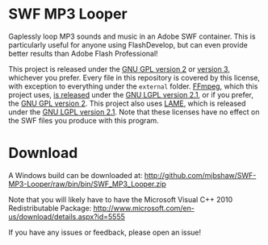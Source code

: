 SWF MP3 Looper
==============

Gaplessly loop MP3 sounds and music in an Adobe SWF container. This is particularly useful for anyone using FlashDevelop, but can even provide better results than Adobe Flash Professional!

This project is released under the [GNU GPL version 2](http://www.gnu.org/licenses/gpl-2.0.html) or [version 3](http://www.gnu.org/licenses/gpl-3.0.html), whichever you prefer. Every file in this repository is covered by this license, with exception to everything under the `external` folder. [FFmpeg](http://ffmpeg.org/), which this project uses, [is released](http://ffmpeg.org/legal.html) under the [GNU LGPL version 2.1](http://www.gnu.org/licenses/lgpl-2.1.html), or if you prefer, the [GNU GPL version 2](http://www.gnu.org/licenses/gpl-2.0.html). This project also uses [LAME](http://lame.sourceforge.net/), which is released under the [GNU LGPL version 2.1](http://www.gnu.org/licenses/lgpl-2.1.html). Note that these licenses have no effect on the SWF files you produce with this program.

Download
==============
A Windows build can be downloaded at: http://github.com/mjbshaw/SWF-MP3-Looper/raw/bin/bin/SWF_MP3_Looper.zip

Note that you will likely have to have the Microsoft Visual C++ 2010 Redistributable Package: http://www.microsoft.com/en-us/download/details.aspx?id=5555

If you have any issues or feedback, please open an issue!
